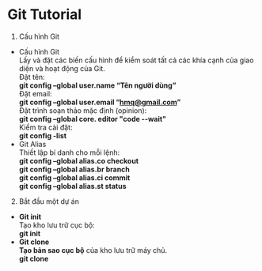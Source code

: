# Git Tutorial

1. Cấu hình Git  
- Cấu hình Git  
 Lấy và đặt các biến cấu hình để kiểm soát tất cả các khía cạnh của giao diện và hoạt động của Git.  
 Đặt tên:  
 **git config –global user.name “Tên người dùng”**  
 Đặt email:  
 **git config –global user.email “hmq@gmail.com”**  
 Đặt trình soạn thảo mặc định (opinion):  
 **git config –global core. editor "code --wait"**    
 Kiểm tra cài đặt:  
 **git config -list**    
 - Git Alias  
Thiết lập bí danh cho mỗi lệnh:  
**git config –global alias.co checkout**      
**git config –global alias.br branch**     
**git config –global alias.ci commit**    
**git config –global alias.st status**    

2. Bắt đầu một dự án  
- **Git init**    
Tạo kho lưu trữ cục bộ:  
**git init**  
- **Git clone**   
**Tạo bản sao cục bộ** của kho lưu trữ máy chủ.  
**git clone**  
